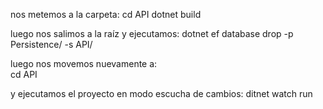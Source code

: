 

nos metemos a la carpeta:
cd API
dotnet build

luego nos salimos a la raíz y ejecutamos:
 dotnet ef database drop -p Persistence/ -s API/

 luego nos movemos nuevamente a:  
 cd API

 y ejecutamos el proyecto en modo escucha de cambios:
 ditnet watch run
